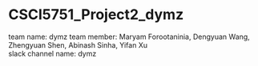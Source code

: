 # CSCI5751_Project2_dymz
team name: dymz
team member: Maryam Forootaninia, Dengyuan Wang, Zhengyuan Shen, Abinash Sinha, Yifan Xu <br/>
slack channel name: dymz

